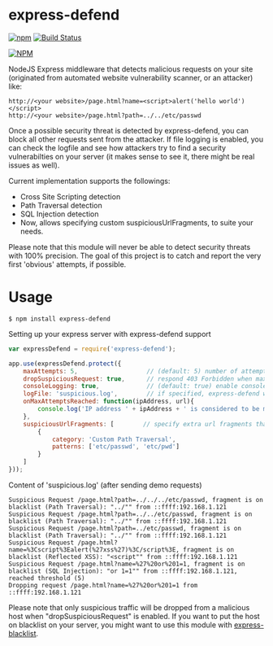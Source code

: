 # express-defend 
[![npm](https://img.shields.io/npm/v/express-defend.svg?style=flat)](https://npmjs.com/package/express-defend)
[![Build Status](https://travis-ci.org/akos-sereg/express-defend.png)](https://travis-ci.org/akos-sereg/express-defend) 

[![NPM](https://nodei.co/npm/express-defend.png?downloads=true&stars=true)](https://nodei.co/npm/express-defend/)

NodeJS Express middleware that detects malicious requests on your site (originated from automated website vulnerability scanner, or an attacker) like:<br/>

```
http://<your website>/page.html?name=<script>alert('hello world')</script>
http://<your website>/page.html?path=../../etc/passwd
```

Once a possible security threat is detected by express-defend, you can block all other requests sent from the attacker. If file logging is enabled, you can check the logfile and see how attackers try to find a security vulnerabilties on your server (it makes sense to see it, there might be real issues as well).


Current implementation supports the followings:<br/>
* Cross Site Scripting detection
* Path Traversal detection
* SQL Injection detection
* Now, allows specifying custom suspiciousUrlFragments, to suite your needs. 

Please note that this module will never be able to detect security threats with 100% precision. The goal of this project is to catch and report the very first 'obvious' attempts, if possible.

# Usage

```
$ npm install express-defend
```

Setting up your express server with express-defend support
```javascript
var expressDefend = require('express-defend');

app.use(expressDefend.protect({ 
    maxAttempts: 5,                   // (default: 5) number of attempts until "onMaxAttemptsReached" gets triggered
    dropSuspiciousRequest: true,      // respond 403 Forbidden when max attempts count is reached
    consoleLogging: true,             // (default: true) enable console logging
    logFile: 'suspicious.log',        // if specified, express-defend will log it's output here
    onMaxAttemptsReached: function(ipAddress, url){
        console.log('IP address ' + ipAddress + ' is considered to be malicious, URL: ' + url);
    },
    suspiciousUrlFragments: [        // specify extra url fragments that should be blocked, extends the defaults.
        {
            category: 'Custom Path Traversal',
            patterns: ['etc/passwd', 'etc/pwd']
        }
    ]
}));
```

Content of 'suspicious.log' (after sending demo requests)

```
Suspicious Request /page.html?path=../../../etc/passwd, fragment is on blacklist (Path Traversal): "../"" from ::ffff:192.168.1.121
Suspicious Request /page.html?path=../../etc/passwd, fragment is on blacklist (Path Traversal): "../"" from ::ffff:192.168.1.121
Suspicious Request /page.html?path=../etc/passwd, fragment is on blacklist (Path Traversal): "../"" from ::ffff:192.168.1.121
Suspicious Request /page.html?name=%3Cscript%3Ealert(%27xss%27)%3C/script%3E, fragment is on blacklist (Reflected XSS): "<script"" from ::ffff:192.168.1.121
Suspicious Request /page.html?name=%27%20or%201=1, fragment is on blacklist (SQL Injection): "or 1=1"" from ::ffff:192.168.1.121, reached threshold (5)
Dropping request /page.html?name=%27%20or%201=1 from ::ffff:192.168.1.121 
```

Please note that only suspicious traffic will be dropped from a malicious host when "dropSuspiciousRequest" is enabled. 
If you want to put the host on blacklist on your server, you might want to use this module with [express-blacklist](https://github.com/akos-sereg/express-blacklist).
